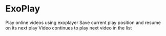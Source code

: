 # ExoPlay
Play online videos using exoplayer
Save current play position and resume on its next play
Video continues to play next video in the list

